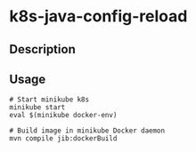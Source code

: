 # k8s-java-config-reload

## Description

## Usage

```
# Start minikube k8s
minikube start
eval $(minikube docker-env)

# Build image in minikube Docker daemon
mvn compile jib:dockerBuild
```